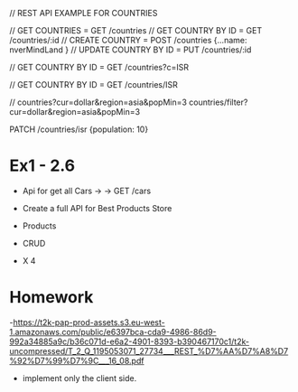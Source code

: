 
// REST API EXAMPLE FOR COUNTRIES

// GET COUNTRIES  = GET /countries
// GET COUNTRY BY ID = GET /countries/:id
// CREATE COUNTRY = POST /countries {...name: nverMindLand }
// UPDATE COUNTRY BY ID = PUT  /countries/:id


// GET COUNTRY BY ID = GET /countries?c=ISR

// GET COUNTRY BY ID = GET /countries/ISR

// countries?cur=dollar&region=asia&popMin=3
countries/filter?cur=dollar&region=asia&popMin=3

PATCH /countries/isr {population: 10}


# Ex1 - 2.6
- Api for get all Cars -> <METHOD> <URL> -> GET /cars

- Create a full API for Best Products Store
- Products
- CRUD 
- <METHOD> <URL> X 4 

# Homework 
-https://t2k-pap-prod-assets.s3.eu-west-1.amazonaws.com/public/e6397bca-cda9-4986-86d9-992a34885a9c/b36c071d-e6a2-4901-8393-b390467170c1/t2k-uncompressed/T_2_Q_1195053071_27734___REST_%D7%AA%D7%A8%D7%92%D7%99%D7%9C___16_08.pdf

- implement only the client side.
